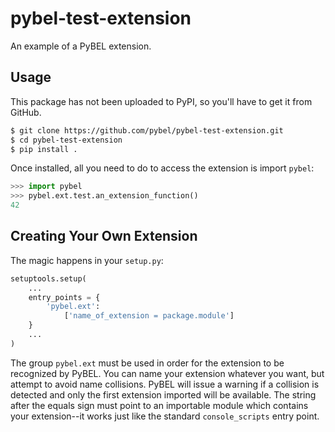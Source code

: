 # pybel-test-extension

An example of a PyBEL extension.

## Usage

This package has not been uploaded to PyPI, so you'll have to get it from GitHub.

```sh
$ git clone https://github.com/pybel/pybel-test-extension.git
$ cd pybel-test-extension
$ pip install .
```

Once installed, all you need to do to access the extension is import `pybel`:

```python
>>> import pybel
>>> pybel.ext.test.an_extension_function()
42
```

## Creating Your Own Extension

The magic happens in your `setup.py`:

```python
setuptools.setup(
    ...
    entry_points = {
        'pybel.ext':
            ['name_of_extension = package.module']
    }
    ...
)
```

The group `pybel.ext` must be used in order for the extension to be recognized by PyBEL. You can name your extension whatever you want, but attempt to avoid name collisions. PyBEL will issue a warning if a collision is detected and only the first extension imported will be available. The string after the equals sign must point to an importable module which contains your extension--it works just like the standard `console_scripts` entry point.

